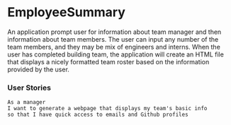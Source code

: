 # EmployeeSummary

An application prompt user for information about team manager and then information about team members. The user can input any number of the team members, and they may be mix of engineers and interns. When the user has completed building team, the application will create an HTML file that displays a nicely formatted team roster based on the information provided by the user. 

### User Stories 

```
As a manager
I want to generate a webpage that displays my team's basic info
so that I have quick access to emails and Github profiles
```
